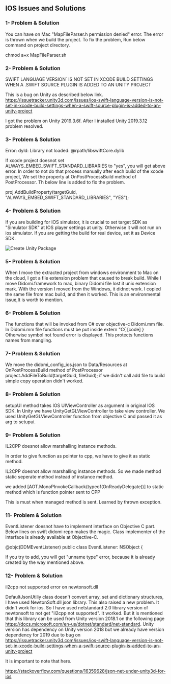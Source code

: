 
## IOS Issues and Solutions

### 1- Problem & Solution

You can have on Mac "MapFileParser.h permission denied" error. The error is thrown when we build the project. To fix the problem, Run below command on project directory.

chmod a+x MapFileParser.sh



### 2- Problem & Solution

SWIFT LANGUAGE VERSION` IS NOT SET IN XCODE BUILD SETTINGS WHEN A .SWIFT SOURCE PLUGIN IS ADDED TO AN UNITY PROJECT

This is a bug on Unity as described below link. 
https://issuetracker.unity3d.com/issues/ios-swift-language-version-is-not-set-in-xcode-build-settings-when-a-swift-source-plugin-is-added-to-an-unity-project

I got the problem on Unity 2019.3.6f. After I installed Unity 2019.3.12 problem resolved.


### 3- Problem & Solution

Error: dyld: Library not loaded: @rpath/libswiftCore.dylib

If xcode project doesnot set ALWAYS_EMBED_SWIFT_STANDARD_LIBRARIES to "yes", you will get above error.
In order to not do that process manually after each build of the xcode project,
We set the property at OnPostProcessBuild method of PostProcessor. Th below line is added to fix the problem.

proj.AddBuildProperty(targetGuid, "ALWAYS_EMBED_SWIFT_STANDARD_LIBRARIES", "YES");


### 4- Problem & Solution

If you are building for IOS simulator, it is crucial to set target SDK as "Simulator SDK" at IOS player settings at unity. Otherwise it will not run on ios simulator.
If you are getting the build for real device, set it as Device SDK. 

![Create Unity Package](img/ios_set_target_sdk.png)



### 5- Problem & Solution

When I move the extracted project from windows environment to Mac on the cloud, I got a file extension problem that caused to break build.
While I move Didomi.framework to mac, binary Didomi file lost it unix extension mark. 
With the version I moved from the Windows, it didnot work. I copied the same file from mac build, and then it worked.
This is an environmental issue,It is worth to mention. 

### 6- Problem & Solution

The functions that will be invoked from C# over objective-c Didomi.mm file. In Didomi.mm file functions must be put inside extern "C{ [code] }
Otherwise symbol not found error is displayed. This protects functions names from mangling.

### 7- Problem & Solution

We move the didomi_config_ios.json to Data/Resources at OnPostProcessBuild method of PostProcessor
project.AddFileToBuild(targetGuid, fileGuid); if we didn't call add file to build simple copy operation didn't worked.

### 8- Problem & Solution

setupUI method takes IOS UIViewController as argument in original IOS SDK. 
In Unity we have UnityGetGLViewController to take view controller. We used UnityGetGLViewController function from objective C and passed it as arg to setupui.

### 9- Problem & Solution

IL2CPP doesnot allow marshalling instance methods.

In order to give function as pointer to cpp, we have to give it as static method.

IL2CPP doesnot allow marshalling instance methods. So we made method static seperate method instead of instance method.

we added  [AOT.MonoPInvokeCallback(typeof(OnReadyDelegate))] to static method which is function pointer sent to CPP

This is must when managed method is sent. Learned by thrown exception.



### 11- Problem & Solution


EventListener doesnot have to implement interface on Objective C part. Below lines on swift didomi repo makes the magic. Class implementer of the interface is already available at Objective-C.

@objc(DDMEventListener)
public class EventListener: NSObject {

If you try to add, you will get "unname type" error, because it is already created by the way mentioned above.

### 12- Problem & Solution

il2cpp not supported error on newtonsoft.dll

DefaultJsonUtiliy class doesn't convert array, set and dictionary structures,
I have used NewtonSoft.dll json library. This also raised a new problem. It didn't work for ios. 
So I have used netstandard 2.0 library version of newtonsoft to not get "il2cpp not supported". It worked. But it is mentioned that this library can be used from Unity version 2018.1
on the following page https://docs.microsoft.com/en-us/dotnet/standard/net-standard.
Unity version has dependency on Unity version 2018 but we already have version dependency for 2019 due to bug on https://issuetracker.unity3d.com/issues/ios-swift-language-version-is-not-set-in-xcode-build-settings-when-a-swift-source-plugin-is-added-to-an-unity-project

It is important to note that here.

https://stackoverflow.com/questions/16359628/json-net-under-unity3d-for-ios
